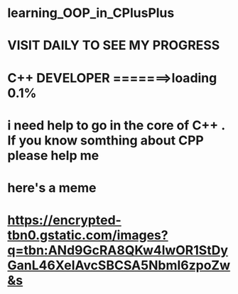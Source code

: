 # learning_OOP_in_CPlusPlus
# VISIT DAILY TO SEE MY PROGRESS 
# C++ DEVELOPER =======>loading 0.1% 
# i need help to go in the core of C++ . If you know somthing about CPP please help me 
# here's a meme
# https://encrypted-tbn0.gstatic.com/images?q=tbn:ANd9GcRA8QKw4lwOR1StDyGanL46XeIAvcSBCSA5NbmI6zpoZw&s